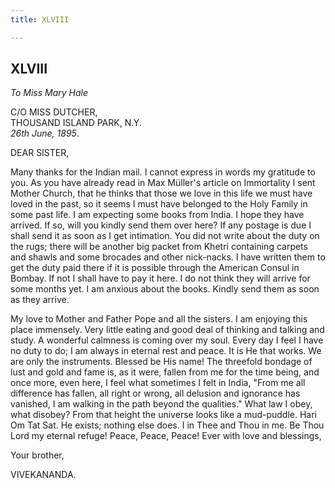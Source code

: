 ```yaml
---
title: XLVIII

---
```





  

  
  
  
  


## XLVIII

*To Miss Mary Hale*

C/O MISS DUTCHER,  
THOUSAND ISLAND PARK, N.Y.  
*26th June, 1895*.

DEAR SISTER,

Many thanks for the Indian mail. I cannot express in words my gratitude
to you. As you have already read in Max Müller's article on Immortality
I sent Mother Church, that he thinks that those we love in this life we
must have loved in the past, so it seems I must have belonged to the
Holy Family in some past life. I am expecting some books from India. I
hope they have arrived. If so, will you kindly send them over here? If
any postage is due I shall send it as soon as I get intimation. You did
not write about the duty on the rugs; there will be another big packet
from Khetri containing carpets and shawls and some brocades and other
nick-nacks. I have written them to get the duty paid there if it is
possible through the American Consul in Bombay. If not I shall have to
pay it here. I do not think they will arrive for some months yet. I am
anxious about the books. Kindly send them as soon as they arrive.

My love to Mother and Father Pope and all the sisters. I am enjoying
this place immensely. Very little eating and good deal of thinking and
talking and study. A wonderful calmness is coming over my soul. Every
day I feel I have no duty to do; I am always in eternal rest and peace.
It is He that works. We are only the instruments. Blessed be His name!
The threefold bondage of lust and gold and fame is, as it were, fallen
from me for the time being, and once more, even here, I feel what
sometimes I felt in India, "From me all difference has fallen, all right
or wrong, all delusion and ignorance has vanished, I am walking in the
path beyond the qualities." What law I obey, what disobey? From that
height the universe looks like a mud-puddle. Hari Om Tat Sat. He exists;
nothing else does. I in Thee and Thou in me. Be Thou Lord my eternal
refuge! Peace, Peace, Peace! Ever with love and blessings, 

Your brother,

VIVEKANANDA.


